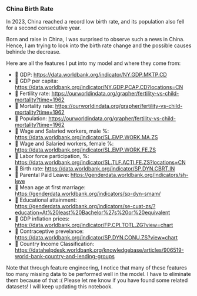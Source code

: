 <h3>China Birth Rate</h3>

<p align="left">In 2023, China reached a record low birth rate, and its population also fell for a second consecutive year.</p>

<p align="left">Born and raise in China, I was surprised to observe such a news in China. Hence, I am trying to look into the birth rate change and the possible causes behinde the decrease.</p>

<p align="left">Here are all the features I put into my model and where they come from:</p>

- 📄 GDP: https://data.worldbank.org/indicator/NY.GDP.MKTP.CD
- 📄 GDP per capita: https://data.worldbank.org/indicator/NY.GDP.PCAP.CD?locations=CN
- 📄 Fertility rate: https://ourworldindata.org/grapher/fertility-vs-child-mortality?time=1962
- 📄 Mortality rate: https://ourworldindata.org/grapher/fertility-vs-child-mortality?time=1962
- 📄 Population: https://ourworldindata.org/grapher/fertility-vs-child-mortality?time=1962
- 📄 Wage and Salaried workers, male %: https://data.worldbank.org/indicator/SL.EMP.WORK.MA.ZS
- 📄 Wage and Salaried workers, female %: https://data.worldbank.org/indicator/SL.EMP.WORK.FE.ZS
- 📄 Labor force participation, %: https://data.worldbank.org/indicator/SL.TLF.ACTI.FE.ZS?locations=CN
- 📄 Birth rate: https://data.worldbank.org/indicator/SP.DYN.CBRT.IN
- 📄 Parental Paid Leave: https://genderdata.worldbank.org/indicators/sh-leve
- 📄 Mean age at first marriage: https://genderdata.worldbank.org/indicators/sp-dyn-smam/
- 📄 Educational attainment: https://genderdata.worldbank.org/indicators/se-cuat-zs/?education=At%20least%20Bachelor%27s%20or%20equivalent
- 📄 GDP inflation prices: https://data.worldbank.org/indicator/FP.CPI.TOTL.ZG?view=chart
- 📄 Contraceptive prevelance: https://data.worldbank.org/indicator/SP.DYN.CONU.ZS?view=chart
- 📄 Country Income Classification: https://datahelpdesk.worldbank.org/knowledgebase/articles/906519-world-bank-country-and-lending-groups

<p align="left">Note that through feature engineering, I notice that many of these features too many missing data to be performed well in the model. I have to eliminate them because of that :( Please let me know if you have found some related datasets! I will keep updating this notebook.</p>